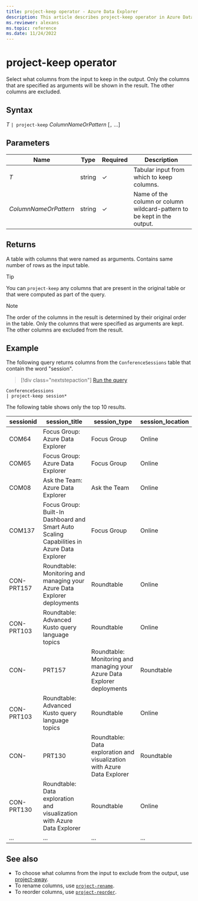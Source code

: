 ```yaml
---
title: project-keep operator - Azure Data Explorer
description: This article describes project-keep operator in Azure Data Explorer.
ms.reviewer: alexans
ms.topic: reference
ms.date: 11/24/2022
---
```

# project-keep operator

Select what columns from the input to keep in the output. Only the columns that are specified as arguments will be shown in the result. The other columns are excluded.

## Syntax

*T* `| project-keep` *ColumnNameOrPattern* [`,` ...]

## Parameters

| Name | Type | Required | Description |
|--|--|--|--|
| *T* | string | &check; | Tabular input from which to keep columns.|
| *ColumnNameOrPattern* | string | &check; | Name of the column or column wildcard-pattern to be kept in the output.|

## Returns

A table with columns that were named as arguments. Contains same number of rows as the input table.

> [!TIP]
> You can `project-keep` any columns that are present in the original table or that were computed as part of the query.

> [!NOTE]
> The order of the columns in the result is determined by their original order in the table. Only the columns that were specified as arguments are kept. The other columns are excluded from the result.

## Example

The following query returns columns from the `ConferenceSessions` table that contain the word "session".

> [!div class="nextstepaction"]
> <a href="https://dataexplorer.azure.com/clusters/help/databases/Samples?query=H4sIAAAAAAAAA3POz0tLLUrNS04NTi0uzszPK+blqlEoKMrPSk0u0c1OTS1QKIZIaAEAWs65FysAAAA=" target="_blank">Run the query</a>

```kusto
ConferenceSessions
| project-keep session*
```

The following table shows only the top 10 results.

|sessionid| session_title| session_type| session_location|
|--|--|--|--|
|COM64| Focus Group: Azure Data Explorer |Focus Group| Online|
|COM65| Focus Group: Azure Data Explorer |Focus Group| Online|
|COM08| Ask the Team: Azure Data Explorer| Ask the Team| Online|
|COM137| Focus Group: Built-In Dashboard and Smart Auto Scaling Capabilities in Azure Data Explorer| Focus Group| Online|
|CON-PRT157| Roundtable: Monitoring and managing your Azure Data Explorer deployments| Roundtable| Online|
|CON-PRT103| Roundtable: Advanced Kusto query language topics| Roundtable| Online|
|CON-|PRT157| Roundtable: Monitoring and managing your Azure Data Explorer deployments| Roundtable| Online|
|CON-PRT103| Roundtable: Advanced Kusto query language topics| Roundtable| Online|
|CON-|PRT130| Roundtable: Data exploration and visualization with Azure Data Explorer |Roundtable |Online|
|CON-PRT130| Roundtable: Data exploration and visualization with Azure Data Explorer |Roundtable |Online|
|...|...|...|...|

## See also

* To choose what columns from the input to exclude from the output, use [project-away](projectawayoperator.md).
* To rename columns, use [`project-rename`](projectrenameoperator.md).
* To reorder columns, use [`project-reorder`](projectreorderoperator.md).
